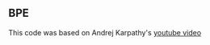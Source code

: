 ## BPE

This code was based on Andrej Karpathy's [youtube video](https://www.youtube.com/watch?v=zduSFxRajkE&t=392s)